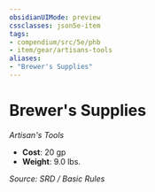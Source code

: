 ```yaml
---
obsidianUIMode: preview
cssclasses: json5e-item
tags:
- compendium/src/5e/phb
- item/gear/artisans-tools
aliases: 
- "Brewer's Supplies"
---
```

# Brewer's Supplies
*Artisan's Tools*  

- **Cost**: 20 gp
- **Weight**: 9.0 lbs.

*Source: SRD / Basic Rules*